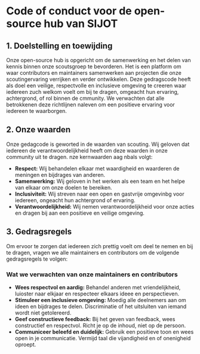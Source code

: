 # Code of conduct voor de open-source hub van SIJOT 

## 1. Doelstelling en toewijding 

Onze open-source hub is opgericht om de samenwerking en het delen van kennis binnen onze scoutsgroep te bevorderen. Het is een platform om waar contributors en maintainers samenwerken aan projecten die onze scoutingervaring 
verrijken en verder ontwikkelen. Deze gedragscode heeft als doel een veilige, respectvolle en inclusieve omgeving te creeren waar iedereen zuch welkom voelt om bij te dragen, omgeacht hun ervaring, achtergrond, of rol binnen de cmmunity. 
We verwachten dat alle betrokkenen deze richtlijnen naleven om een positieve ervaring voor iedereen te waarborgen. 

## 2. Onze waarden 

Onze gedagcode is geworted in de waarden van scouting. Wij geloven dat iedereen de verantwoordelijkheid heeft om deze waarden in onze community uit te dragen. nze kernwaarden aag nbals volgt: 

- **Respect:** Wij behandelen elkaar met waardigheid en waarderen de meningen en bijdrages van anderen.
- **Samenwerking:** Wij geloven in het werken als een team en het helpe van elkaar om onze doelen te bereiken.
- **Inclusiviteit:** Wij streven naar een open en gastvrije omgevinbg voor iedereen, ongeacht hun achtergrond of ervaring.
- **Verantwoordelijkheid:** Wij nemen verantwoordelijkheid voor onze acties en dragen bij aan een positieve en veilige omgeving.

## 3. Gedragsregels 

Om ervoor te zorgen dat iedereen zich prettig voelt om deel te nemen en bij te dragen, vragen we alle maintainers en contributors om de volgende gedragsregels te volgen: 

### Wat we verwachten van onze maintainers en contributors 

- **Wees respectvol en aardig:** Behandel anderen met vriendelijkheid, luioster naar elkjaar en respecteer elkaars ideee en perspectieven.
- **Stimuleer een inclusieve omgeving:** Moedig alle deelnemers aan om ideen en bijdrages te delen. Discriminatie of het uitsluiten van iemand wordt niet getolereerd.
- **Geef constructieve feedback:** Bij het geven van feedback, wees constructief en respectvol. Richt je op de inhoud, niet op de persoon.
- **Communiceer beleefd en duidelijk:** Gebruik een positieve toon en wees open in je communicatie. Vermijd taal die vijandigheid en of onenigheid oproept.
